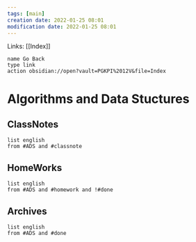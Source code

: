 ```yaml
---
tags: [main]
creation date: 2022-01-25 08:01
modification date: 2022-01-25 08:01
---
```


Links: [[Index]]
```button
name Go Back
type link
action obsidian://open?vault=PGKPI%2012V&file=Index
```
# Algorithms and Data Stuctures
## ClassNotes
```dataview
list english
from #ADS and #classnote
```
## HomeWorks
```dataview
list english
from #ADS and #homework and !#done
```
## Archives
```dataview
list english
from #ADS and #done
```